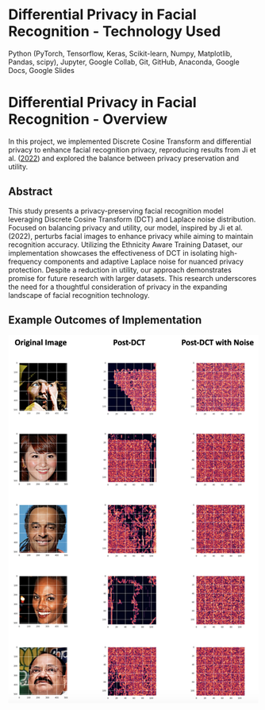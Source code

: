 # Differential Privacy in Facial Recognition - Technology Used
Python (PyTorch, Tensorflow, Keras, Scikit-learn, Numpy, Matplotlib, Pandas, scipy), Jupyter, Google Collab, Git, GitHub, Anaconda, Google Docs, Google Slides

# Differential Privacy in Facial Recognition - Overview

In this project, we implemented Discrete Cosine Transform and differential privacy to enhance facial recognition privacy, reproducing results from Ji et al. ([2022](https://www.sciencedirect.com/science/article/abs/pii/S1568494620306001)) and explored the balance between privacy preservation and utility.

## Abstract
This study presents a privacy-preserving facial recognition model leveraging Discrete Cosine Transform (DCT) and Laplace noise distribution. Focused on balancing privacy and utility, our model, inspired by Ji et al. (2022), perturbs facial images to enhance privacy while aiming to maintain recognition accuracy. Utilizing the Ethnicity Aware Training Dataset, our implementation showcases the effectiveness of DCT in isolating high-frequency components and adaptive Laplace noise for nuanced privacy protection. Despite a reduction in utility, our approach demonstrates promise for future research with larger datasets. This research underscores the need for a thoughtful consideration of privacy in the expanding landscape of facial recognition technology.

## Example Outcomes of Implementation
![screenshot](src/differential_privacy_sample.png)
